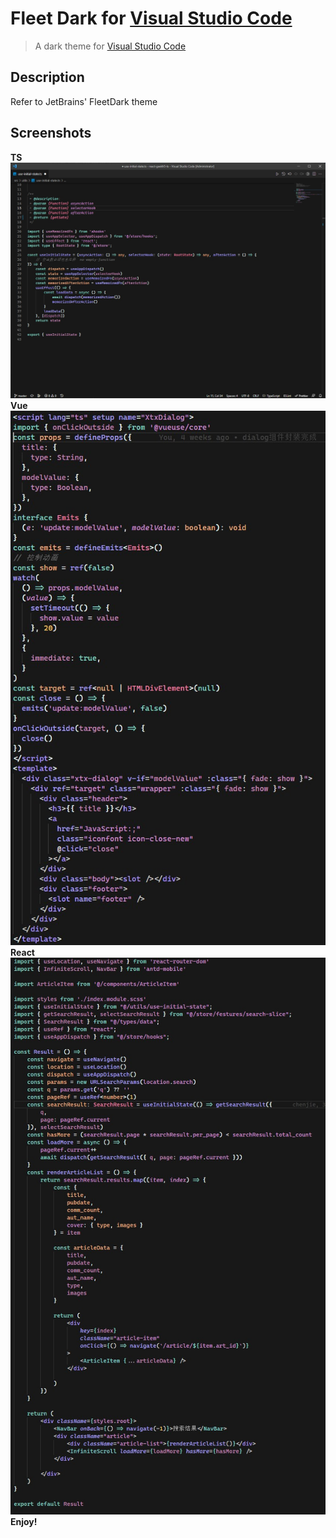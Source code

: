 # Fleet Dark for [Visual Studio Code](http://code.visualstudio.com)

>A dark theme for [Visual Studio Code](http://code.visualstudio.com)

 ## Description
 Refer to JetBrains' FleetDark theme

 ## Screenshots
 **TS**
 ![](./assets/Ts.jpg)
 **Vue**
 ![](./assets/Vue.jpg)
**React**
 ![](./assets/React.jpg)
**Enjoy!**
